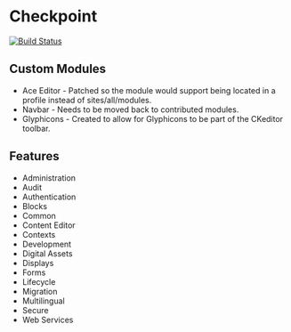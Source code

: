 # Checkpoint

[![Build Status](https://travis-ci.org/OPIN-CHECKPOINT/checkpoint.svg?branch=master)](https://travis-ci.org/OPIN-CHECKPOINT/checkpoint)

## Custom Modules

* Ace Editor - Patched so the module would support being located in a profile instead of sites/all/modules.
* Navbar - Needs to be moved back to contributed modules.
* Glyphicons - Created to allow for Glyphicons to be part of the CKeditor toolbar.
 
## Features

* Administration
* Audit
* Authentication
* Blocks
* Common
* Content Editor
* Contexts
* Development
* Digital Assets
* Displays
* Forms
* Lifecycle
* Migration
* Multilingual
* Secure
* Web Services

